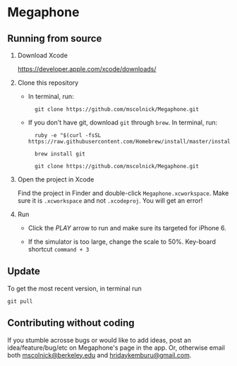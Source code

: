 # Megaphone

Running from source
------------------

1. Download Xcode

	https://developer.apple.com/xcode/downloads/

2. Clone this repository

	- In terminal, run:

			git clone https://github.com/mscolnick/Megaphone.git

	- If you don't have git, download `git` through `brew`. In terminal, run:

			ruby -e "$(curl -fsSL https://raw.githubusercontent.com/Homebrew/install/master/install)"
		
			brew install git
		
			git clone https://github.com/mscolnick/Megaphone.git

3. Open the project in Xcode

	Find the project in Finder and double-click `Megaphone.xcworkspace`.
	Make sure it is `.xcworkspace` and not `.xcodeproj`. You will get an error!

4. Run

	- Click the *PLAY* arrow to run and make sure its targeted for iPhone 6. 
	
	- If the simulator is too large, change the scale to 50%. Key-board shortcut `command + 3`


Update
-------

To get the most recent version, in terminal run

	git pull


Contributing without coding
---------------------------

If you stumble acrosse bugs or would like to add ideas, post an idea/feature/bug/etc on Megaphone's page in the app.
Or, otherwise email both [mscolnick@berkeley.edu](mailto:mscolnick@berkeley.edu) and [hridaykemburu@gmail.com](mailto:hridaykemburu@gmail.com).